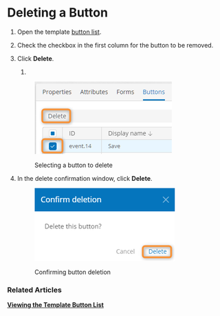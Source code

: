 # Deleting a Button

1. Open the template [button list](button-list-operations.md#viewing-the-template-button-list).
2. Check the checkbox in the first column for the button to be removed.
3.  Click **Delete**.

    1.

    <figure><img src="../.gitbook/assets/2023-07-16_00h38_05.png" alt="Selecting a button to delete"><figcaption><p>Selecting a button to delete</p></figcaption></figure>
4.  In the delete confirmation window, click **Delete**.

    <figure><img src="../.gitbook/assets/2023-07-16_00h38_49.png" alt="Confirming button deletion"><figcaption><p>Confirming button deletion</p></figcaption></figure>

### Related Articles <a href="#related-articles" id="related-articles"></a>

[**Viewing the Template Button List**](button-list-operations.md#viewing-the-template-button-list)
